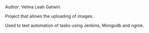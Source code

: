 Author: Velma Leah Gatwiri

Project that allows the uploading of images. 

Used to test automation of tasks using Jenkins, Mongodb and ngrok.
